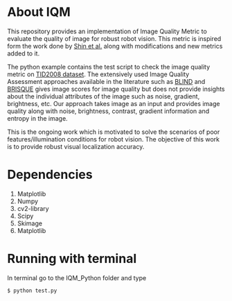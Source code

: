 # About IQM #
This repository provides an implementation of Image Quality Metric to evaluate the quality of image for robust robot vision. 
This metric is inspired form the work done by [Shin et al.](https://arxiv.org/abs/1907.12646) along with modifications and new metrics added to it. 

The python example contains the test script to check the image quality metric on [TID2008 dataset](https://computervisiononline.com/dataset/1105138669). The extensively used Image Quality Assessment approaches available in the literature such as [BLIND](https://ieeexplore.ieee.org/document/6172573) and [BRISQUE](https://ieeexplore.ieee.org/document/6272356) gives image scores for image quality but does not provide insights about the individual attributes of the image such as noise, gradient, brightness, etc. Our approach takes image as an input and provides image quality along with noise, brightness, contrast, gradient information and entropy in the image.

This is the ongoing work which is motivated to solve the scenarios of poor features/illumination conditions for robot vision. The objective of this work is to provide robust visual localization accuracy.

# Dependencies #
1. Matplotlib 
2. Numpy 
3. cv2-library 
4. Scipy 
5. Skimage 
6. Matplotlib 

# Running with terminal #

In terminal go to the IQM_Python folder and type

```
$ python test.py
```